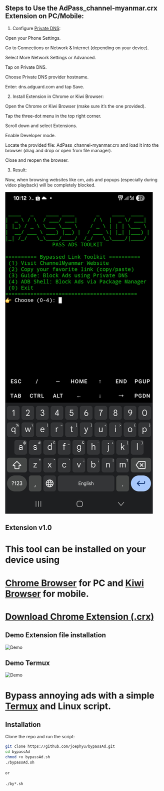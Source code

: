 ## Steps to Use the AdPass_channel-myanmar.crx Extension on PC/Mobile:

1. Configure [Private DNS](https://news.trendmicro.com/2023/03/21/how-to-turn-on-private-dns-mode/):

Open your Phone Settings.

Go to Connections or Network & Internet (depending on your device).

Select More Network Settings or Advanced.

Tap on Private DNS.

Choose Private DNS provider hostname.

Enter: dns.adguard.com and tap Save.


2. Install Extension in Chrome or Kiwi Browser:

Open the Chrome or Kiwi Browser (make sure it’s the one provided).

Tap the three-dot menu in the top right corner.

Scroll down and select Extensions.

Enable Developer mode.

Locate the provided file: AdPass_channel-myanmar.crx and load it into the browser (drag and drop or open from file manager).

Close and reopen the browser.



3. Result:

Now, when browsing websites like cm, ads and popups (especially during video playback) will be completely blocked.



![App Screenshot](demo/screenshot.jpg)

## Extension v1.0

# This tool can be installed on your device using 
# [Chrome Browser](https://www.google.com/chrome/) for PC and [Kiwi Browser](https://play.google.com/store/apps/details?id=com.kiwibrowser.browser) for mobile.

# [Download Chrome Extension (.crx)](https://github.com/joephyu/bypassAd/releases/download/v1.0.0/AdPass_channel-myanmar.crx)

## Demo Extension file installation 
![Demo](demo/extension.gif)

## Demo Termux

![Demo](demo/screenshortvdo.gif)


# Bypass annoying ads with a simple [Termux](https://play.google.com/store/apps/details?id=com.termux) and Linux script.
##  Installation

Clone the repo and run the script:

```bash
git clone https://github.com/joephyu/bypassAd.git
cd bypassAd
chmod +x bypassAd.sh
./bypassAd.sh

or

./by*.sh

